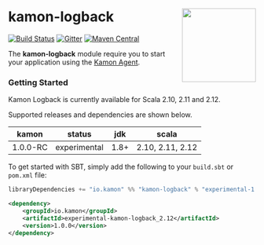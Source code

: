 # kamon-logback <img align="right" src="https://rawgit.com/kamon-io/Kamon/master/kamon-logo.svg" height="150px" style="padding-left: 20px"/> 
[![Build Status](https://travis-ci.org/kamon-io/kamon-logback.svg?branch=kamon-agent)](https://travis-ci.org/kamon-io/kamon-logback)
[![Gitter](https://badges.gitter.im/Join%20Chat.svg)](https://gitter.im/kamon-io/Kamon?utm_source=badge&utm_medium=badge&utm_campaign=pr-badge&utm_content=badge)
[![Maven Central](https://maven-badges.herokuapp.com/maven-central/io.kamon/experimental-kamon-logback_2.12/badge.svg)](https://maven-badges.herokuapp.com/maven-central/io.kamon/experimental-kamon-logback_2.12)


The <b>kamon-logback</b> module require you to start your application using the [Kamon Agent]. 

### Getting Started

Kamon Logback is currently available for Scala 2.10, 2.11 and 2.12.

Supported releases and dependencies are shown below.

| kamon  | status | jdk  | scala            
|:------:|:------:|:----:|------------------
|  1.0.0-RC | experimental | 1.8+ | 2.10, 2.11, 2.12

To get started with SBT, simply add the following to your `build.sbt` or `pom.xml`
file:

```scala
libraryDependencies += "io.kamon" %% "kamon-logback" % "experimental-1.0.0-RC1"
```

```xml
<dependency>
    <groupId>io.kamon</groupId>
    <artifactId>experimental-kamon-logback_2.12</artifactId>
    <version>1.0.0</version>
</dependency>
```

[Kamon Agent]: https://github.com/kamon-io/kamon-agent